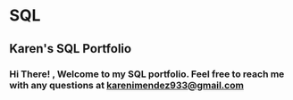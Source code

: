 # SQL
## Karen's SQL Portfolio
###  Hi There! , Welcome to my SQL portfolio. Feel free to reach me with any questions at karenimendez933@gmail.com
